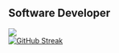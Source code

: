 ## Software Developer
![](https://leetcard.jacoblin.cool/priyasharma2808?ext=heatmap)
<br>
[![GitHub Streak](https://streak-stats.demolab.com/?user=Priyasharma02821)](https://git.io/streak-stats)
</br>
